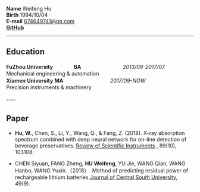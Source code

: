 **Name** Weifeng Hu  
**Birth** 1994/10/04  
**E-mail** 674649741@qq.com  
**[GitHub](https://github.com/Hu-WF)**  

----

## Education  
**FuZhou University**　　　　**BA**　　　　　　　　_2013/09-2017/07_  
Mechanical engineering & automation  
**Xiamen University**       **MA**　　　　　　　　　_2017/09-NOW_  
Precision instruments & machinery

----　

## Paper
* **Hu, W.**, Chen, S., Li, Y., Wang, Q., & Fang, Z. (2018). X-ray absorption spectrum combined with deep neural network for on-line detection of beverage preservatives. [Review of Scientific Instruments](https://aip.scitation.org/doi/10.1063/1.5048281)
, 89(10), 103108.  

* CHEN Siyuan, FANG Zheng, **HU Weifeng**, YU Jie, WANG Qian, WANG Hanbo, WANG Yuxin.（2018）. Method of predicting residual power of rechargeable lithium batteries.[Journal of Central South University](http://www.zndxzk.com.cn/paper/paperView.aspx?id=paper_318535), 49(9).  



